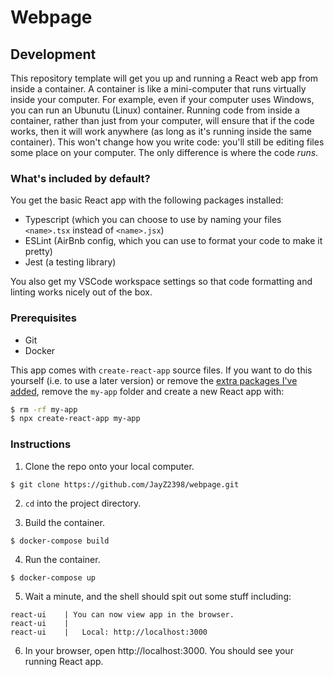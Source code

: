 # Webpage

## Development

This repository template will get you up and running a React web app from inside a container. A container is like a mini-computer that runs virtually inside your computer. For example, even if your computer uses Windows, you can run an Ubunutu (Linux) container. Running code from inside a container, rather than just from your computer, will ensure that if the code works, then it will work anywhere (as long as it's running inside the same container). This won't change how you write code: you'll still be editing files some place on your computer. The only difference is where the code *runs*.

### What's included by default?

You get the basic React app with the following packages installed:

* Typescript (which you can choose to use by naming your files `<name>.tsx` instead of `<name>.jsx`)
* ESLint (AirBnb config, which you can use to format your code to make it pretty)
* Jest (a testing library)

You also get my VSCode workspace settings so that code formatting and linting works nicely out of the box.

### <a id="Prerequisites"></a> Prerequisites

* Git
* Docker

This app comes with `create-react-app` source files. If you want to do this yourself (i.e. to use a later version) or remove the [extra packages I've added](#Prerequisites), remove the `my-app` folder and create a new React app with:

``` bash
$ rm -rf my-app
$ npx create-react-app my-app
```

### Instructions

1. Clone the repo onto your local computer. 

``` shell
$ git clone https://github.com/JayZ2398/webpage.git
```

2. `cd` into the project directory.

3. Build the container.

``` shell
$ docker-compose build
```

4. Run the container.

``` shell
$ docker-compose up
```

5. Wait a minute, and the shell should spit out some stuff including:

``` shell
react-ui    | You can now view app in the browser.
react-ui    |
react-ui    |   Local: http://localhost:3000
```

6. In your browser, open http://localhost:3000. You should see your running React app.
